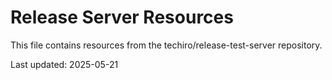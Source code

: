 # Release Server Resources

This file contains resources from the techiro/release-test-server repository.

Last updated: 2025-05-21